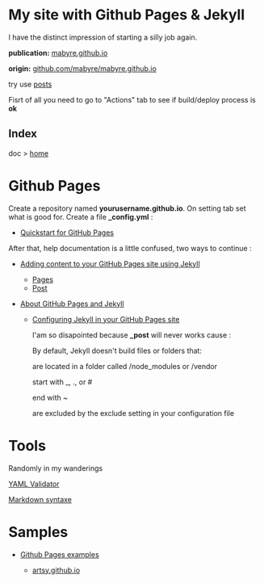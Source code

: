 # My site with Github Pages & Jekyll

I have the distinct impression of starting a silly job again.

**publication:** [mabyre.github.io](https://mabyre.github.io/)

**origin:** [github.com/mabyre/mabyre.github.io](https://github.com/mabyre/mabyre.github.io)

try use [posts](https://mabyre.github.io/post/)

Fisrt of all you need to go to "Actions" tab to see if build/deploy process is **ok**

## Index

doc > [home](https://mabyre.github.io/doc/home)

# Github Pages

Create a repository named **yourusername.github.io**. On setting tab set what is good for. Create a file **_config.yml** :

* [Quickstart for GitHub Pages](https://docs.github.com/en/pages/quickstart)

After that, help documentation is a little confused, two ways to continue :

* [Adding content to your GitHub Pages site using Jekyll](https://docs.github.com/en/pages/setting-up-a-github-pages-site-with-jekyll/adding-content-to-your-github-pages-site-using-jekyll)

  * [Pages](https://jekyllrb.com/docs/pages/)
  * [Post](https://jekyllrb.com/docs/posts/)

* [About GitHub Pages and Jekyll](https://docs.github.com/en/pages/setting-up-a-github-pages-site-with-jekyll/about-github-pages-and-jekyll)

  * [Configuring Jekyll in your GitHub Pages site](https://docs.github.com/en/pages/setting-up-a-github-pages-site-with-jekyll/about-github-pages-and-jekyll#configuring-jekyll-in-your-github-pages-site)

    I'am so disapointed because **_post** will never works cause :

      By default, Jekyll doesn't build files or folders that:

      are located in a folder called /node_modules or /vendor

      start with _, ., or #

      end with ~

      are excluded by the exclude setting in your configuration file

# Tools

Randomly in my wanderings

[YAML Validator](https://codebeautify.org/yaml-validator)

[Markdown syntaxe](https://www.markdownguide.org/basic-syntax/)

# Samples

* [Github Pages examples](https://github.com/collections/github-pages-examples)

  * [artsy.github.io](https://github.com/artsy/artsy.github.io)

